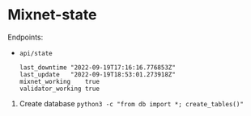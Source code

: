 # Mixnet-state

Endpoints:

* `api/state`
  ```
  last_downtime	"2022-09-19T17:16:16.776853Z"
  last_update	"2022-09-19T18:53:01.273918Z"
  mixnet_working	true
  validator_working	true
  ```

1. Create database `python3 -c "from db import *; create_tables()"`
